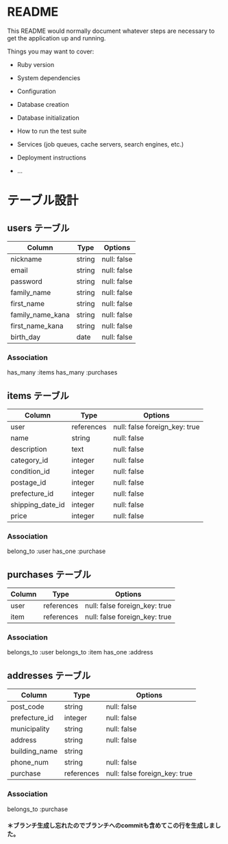 # README

This README would normally document whatever steps are necessary to get the
application up and running.

Things you may want to cover:

* Ruby version

* System dependencies

* Configuration

* Database creation

* Database initialization

* How to run the test suite

* Services (job queues, cache servers, search engines, etc.)

* Deployment instructions

* ...

# テーブル設計

## users テーブル

| Column           | Type   | Options     |
| ---------------- | ------ | ----------- |
| nickname         | string | null: false |
| email            | string | null: false |
| password         | string | null: false |
| family_name      | string | null: false |
| first_name       | string | null: false |
| family_name_kana | string | null: false |
| first_name_kana  | string | null: false |
| birth_day        | date   | null: false |


### Association
 has_many :items
 has_many :purchases


## items テーブル

| Column          | Type       | Options                       |
| --------------- | ---------- | ----------------------------- |
| user            | references | null: false foreign_key: true |
| name            | string     | null: false                   |
| description     | text       | null: false                   |
| category_id     | integer    | null: false                   |
| condition_id    | integer    | null: false                   |
| postage_id      | integer    | null: false                   |
| prefecture_id   | integer    | null: false                   |
| shipping_date_id| integer    | null: false                   |
| price           | integer    | null: false                   |


### Association
 belong_to :user
 has_one :purchase


## purchases テーブル

| Column    | Type       | Options                       |
| --------- | ---------- | ----------------------------- |
| user      | references | null: false foreign_key: true |
| item      | references | null: false foreign_key: true |


### Association
belongs_to :user
belongs_to :item
has_one :address


## addresses テーブル

| Column        | Type       | Options                       |
| ------------- | ---------- | ----------------------------- |
| post_code     | string     | null: false                   |
| prefecture_id | integer    | null: false                   |
| municipality  | string     | null: false                   |
| address       | string     | null: false                   |
| building_name | string     |                               |
| phone_num     | string     | null: false                   |
| purchase      | references | null: false foreign_key: true |

### Association
belongs_to :purchase

#### ＊ブランチ生成し忘れたのでブランチへのcommitも含めてこの行を生成しました。